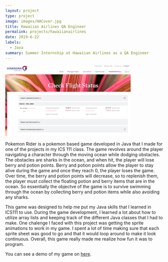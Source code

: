 ```yaml
---
layout: project
type: project
image: images/HACover.jpg
title: Hawaiian Airlines QA Engineer
permalink: projects/hawaiianairlines
date: 2019-6-22
labels:
  - Java
summary: Summer Internship at Hawaiian Airlines as a QA Engineer
---
```


<img class="ui medium right floated rounded image" src="/images/HA.png">

Pokemon Rider is a pokemon based game developed in Java that I made for one of the projects in my ICS 111 class. The game revolves around the player navigating a character through the moving ocean while dodging obstacles. The obstacles are sharks in the ocean, and when hit, the player will lose berry and potion points. Berry and potion points allow the player to stay alive during the game and once they reach 0, the player loses the game. Over time, the berry and potion points will decrease, so to replenish them, the player must collect the floating potion and berry items that are in the ocean. So essentially the objectve of the game is to survive swimming through the ocean by collecting berry and potion items while also avoiding any sharks. 

This game was designed to help me put my Java skills that I learned in ICS111 to use. During the game development, I learned a lot about how to utilize array lists and keeping track of the different Java classes that I had to make. One chalenge I faced with this project was getting the sprite animations to work in my game. I spent a lot of time making sure that each sprite sheet was good to go and that it would loop around to make it look continuous. Overall, this game really made me realize how fun it was to program. 

You can see a demo of my game on [here](https://www.youtube.com/watch?v=joBURz8LeIs&ab_channel=IreneMa).